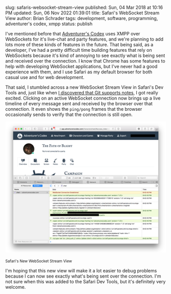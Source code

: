 slug: safaris-websocket-stream-view
published: Sun, 04 Mar 2018 at 10:16 PM
updated: Sun, 06 Nov 2022 01:39:01 
title: Safari's WebSocket Stream View
author: Brian Schrader
tags: development, software, programming, adventurer's codex, xmpp
status: publish

I've mentioned before that [Adventurer's Codex][ac] uses XMPP over WebSockets for it's live-chat and party features, and we're planning to add lots more of these kinds of features in the future. That being said, as a developer, I've had a pretty difficult time building features that rely on WebSockets because it's kind of annoying to see exactly what is being sent and received over the connection. I know that Chrome has some features to help with developing WebSocket applications, but I've never had a good experience with them, and I use Safari as my default browser for both casual use and for web development.

That said, I stumbled across a new WebSocket Stream View in Safari's Dev Tools and, just like when [I discovered that Git supports notes][git-notes], I got really excited. Clicking on an active WebSocket connection now brings up a live timeline of every message sent and received by the browser over that connection. It even shows the `ping/pong` frames that the browser occasionally sends to verify that the connection is still open.

<div class="image-container">
    <img src="/images/blog/safari-websocket-stream-viewer.png"
         alt="safari websocket viewer">
    <p><small>Safari's New WebSocket Stream View</small></p>
</div>

I'm hoping that this new view will make it a lot easier to debug problems because I can now see exactly what's being sent over the connection. I'm not sure when this was added to the Safari Dev Tools, but it's definitely very welcome.


[ac]: https://adventurerscodex.com
[git-notes]: /archive/gits-hidden-feature-notes/
